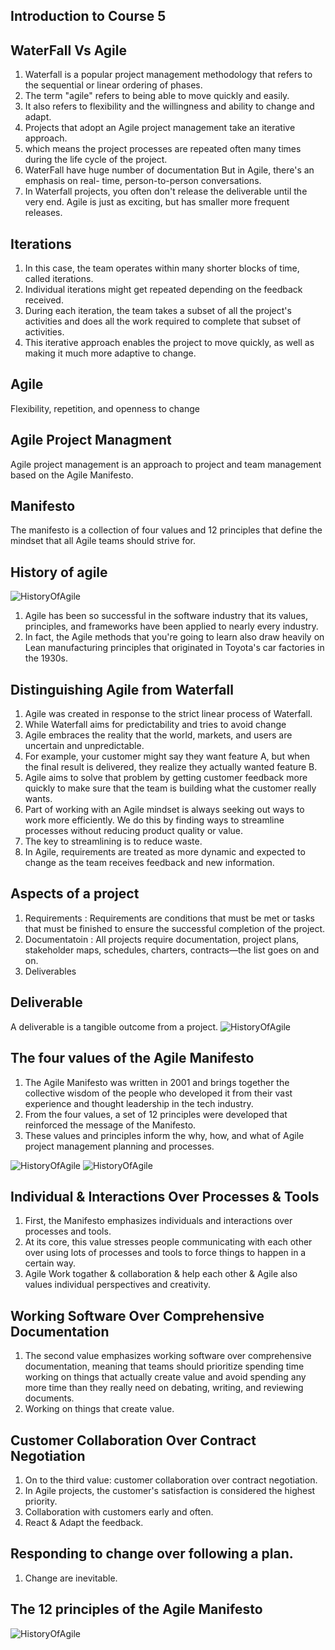 ## Introduction to Course 5

## WaterFall Vs Agile
1. Waterfall is a popular project management methodology that refers to the sequential or linear ordering of phases. 
2. The term "agile" refers to being able to move quickly and easily.
3. It also refers to flexibility and the willingness and ability to change and adapt.
4. Projects that adopt an Agile project management take an iterative approach.
5. which means the project processes are repeated often many times during the life cycle of the project. 
6. WaterFall have huge number of documentation But in Agile, there's an emphasis on real- time, person-to-person conversations.
7.  In Waterfall projects, you often don't release the deliverable until the very end. Agile is just as exciting, but has smaller more frequent releases. 

## Iterations 
1. In this case, the team operates within many shorter blocks of time, called iterations.
2.  Individual iterations might get repeated depending on the feedback received. 
3.  During each iteration, the team takes a subset of all the project's activities and does all the work required to complete that subset of activities.
4.  This iterative approach enables the project to move quickly, as well as making it much more adaptive to change.

## Agile
Flexibility, repetition, and openness to change

## Agile Project Managment
Agile project management is an approach to project and team management based on the Agile Manifesto. 

## Manifesto
The manifesto is a collection of four values and 12 principles that define the mindset that all Agile teams should strive for.

## History of agile
![HistoryOfAgile](https://github.com/abdullahbannuwala/project-managment/blob/main/github%20history01.PNG)
1. Agile has been so successful in the software industry that its values, principles, and frameworks have been applied to nearly every industry.
2. In fact, the Agile methods that you're going to learn also draw heavily on Lean manufacturing principles that originated in Toyota's car factories in the 1930s. 

## Distinguishing Agile from Waterfall
1. Agile was created in response to the strict linear process of Waterfall. 
2. While Waterfall aims for predictability and tries to avoid change
3. Agile embraces the reality that the world, markets, and users are uncertain and unpredictable.
4. For example, your customer might say they want feature A, but when the final result is delivered, they realize they actually wanted feature B.
5. Agile aims to solve that problem by getting customer feedback more quickly to make sure that the team is building what the customer really wants. 
6. Part of working with an Agile mindset is always seeking out ways to work more efficiently.  We do this by finding ways to streamline processes without reducing product quality or value. 
7. The key to streamlining is to reduce waste.
8. In Agile, requirements are treated as more dynamic and expected to change as the team receives feedback and new information. 

## Aspects of a project
1. Requirements : Requirements are conditions that must be met or tasks that must be finished to ensure the successful completion of the project.
2. Documentatoin : All projects require documentation, project plans, stakeholder maps, schedules, charters, contracts—the list goes on and on. 
3. Deliverables
## Deliverable
A deliverable is a tangible outcome from a project. 
![HistoryOfAgile](https://github.com/abdullahbannuwala/project-managment/blob/main/github%20history02.PNG)

## The four values of the Agile Manifesto
1. The Agile Manifesto was written in 2001 and brings together the collective wisdom of the people who developed it from their vast experience and thought leadership in the tech industry.
2. From the four values, a set of 12 principles were developed that reinforced the message of the Manifesto. 
3. These values and principles inform the why, how, and what of Agile project management planning and processes.

![HistoryOfAgile](https://github.com/abdullahbannuwala/project-managment/blob/main/agilemanifesto.PNG)
![HistoryOfAgile](https://github.com/abdullahbannuwala/project-managment/blob/main/menifesto2.PNG)

## Individual & Interactions Over Processes & Tools
1. First, the Manifesto emphasizes individuals and interactions over processes and tools.
2. At its core, this value stresses people communicating with each other over using lots of processes and tools to force things to happen in a certain way.
3. Agile Work togather & collaboration & help each other & Agile also values individual perspectives and creativity. 

## Working Software Over Comprehensive Documentation
1. The second value emphasizes working software over comprehensive documentation, meaning that teams should prioritize spending time working on things that actually create value and avoid spending any more time than they really need on debating, writing, and reviewing documents. 
2. Working on things that create value.

## Customer Collaboration Over Contract Negotiation
1. On to the third value: customer collaboration over contract negotiation.
2. In Agile projects, the customer's satisfaction is considered the highest priority.
3. Collaboration with customers early and often.
4. React & Adapt the feedback.

## Responding to change over following a plan.
1. Change are inevitable.

## The 12 principles of the Agile Manifesto
![HistoryOfAgile](https://github.com/abdullahbannuwala/project-managment/blob/main/menifesto2.PNG)

